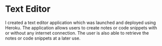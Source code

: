 # Text Editor 
I created a text editor application which was launched and deployed using Heroku. The application allows users to create notes or
code snippets with or without any internet connection. The user is also able to retrieve the notes or code snippets at a later use. 
